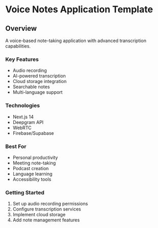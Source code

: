 # Voice Notes Application Template
## Overview
A voice-based note-taking application with advanced transcription capabilities.

### Key Features
- Audio recording
- AI-powered transcription
- Cloud storage integration
- Searchable notes
- Multi-language support

### Technologies
- Next.js 14
- Deepgram API
- WebRTC
- Firebase/Supabase

### Best For
- Personal productivity
- Meeting note-taking
- Podcast creation
- Language learning
- Accessibility tools

### Getting Started
1. Set up audio recording permissions
2. Configure transcription services
3. Implement cloud storage
4. Add note management features
